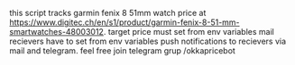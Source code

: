this script tracks garmin fenix 8 51mm watch price at https://www.digitec.ch/en/s1/product/garmin-fenix-8-51-mm-smartwatches-48003012. 
target price must set from env variables
mail recievers have to set from env variables
push notifications to recievers via mail and telegram.
feel free join telegram grup /okkapricebot
